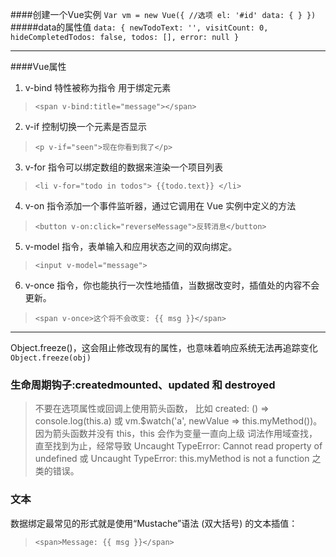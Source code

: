 ####创建一个Vue实例
`Var vm = new Vue({
    //选项
    el: '#id'
    data: { }
})`
#####data的属性值
 `data: {
  newTodoText: '',
  visitCount: 0,
  hideCompletedTodos: false,
  todos: [],
  error: null
}`

------
####Vue属性
1. v-bind 特性被称为指令 用于绑定元素
> `<span v-bind:title="message"></span>`
2. v-if 控制切换一个元素是否显示
> `<p v-if="seen">现在你看到我了</p>`
3. v-for 指令可以绑定数组的数据来渲染一个项目列表
> `<li v-for="todo in todos">
            {{todo.text}}
        </li>`
4. v-on 指令添加一个事件监听器，通过它调用在 Vue 实例中定义的方法
> `<button v-on:click="reverseMessage">反转消息</button>`
5. v-model 指令，表单输入和应用状态之间的双向绑定。
> `<input v-model="message">`
6.  v-once 指令，你也能执行一次性地插值，当数据改变时，插值处的内容不会更新。
> `<span v-once>这个将不会改变: {{ msg }}</span>`

------

 Object.freeze()，这会阻止修改现有的属性，也意味着响应系统无法再追踪变化
`Object.freeze(obj)`

### 生命周期钩子:createdmounted、updated 和 destroyed
>不要在选项属性或回调上使用箭头函数，
比如 created: () => console.log(this.a) 
或 vm.$watch('a', newValue => this.myMethod())。
因为箭头函数并没有 this，this 会作为变量一直向上级
词法作用域查找，直至找到为止，经常导致 
Uncaught TypeError: Cannot read property of undefined 
或 Uncaught TypeError: this.myMethod is not a function 之类的错误。

### 文本
数据绑定最常见的形式就是使用“Mustache”语法 (双大括号) 的文本插值：
> `<span>Message: {{ msg }}</span>`


